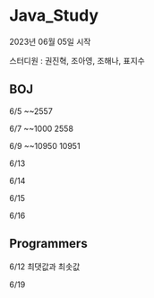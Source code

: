 # Java_Study
2023년 06월 05일 시작

스터디원 : 권진혁, 조아영, 조해나, 표지수

## BOJ
6/5 ~~2557

6/7 ~~1000 2558

6/9 ~~10950 10951

6/13

6/14

6/15

6/16

## Programmers
6/12 최댓값과 최솟값

6/19
